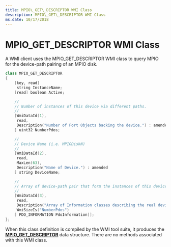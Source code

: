 ```yaml
---
title: MPIO\_GET\_DESCRIPTOR WMI Class
description: MPIO\_GET\_DESCRIPTOR WMI Class
ms.date: 10/17/2018
---
```


# MPIO\_GET\_DESCRIPTOR WMI Class


A WMI client uses the MPIO\_GET\_DESCRIPTOR WMI class to query MPIO for the device-path pairing of an MPIO disk.

```cpp
class MPIO_GET_DESCRIPTOR
{
    [key, read]
     string InstanceName;
    [read] boolean Active;

    //
    // Number of instances of this device via different paths.
    //
    [WmiDataId(1),
     read,
     Description("Number of Port Objects backing the device.") : amended
    ] uint32 NumberPdos;

    //
    // Device Name (i.e. MPIODiskN)
    //
    [WmiDataId(2),
     read,
     MaxLen(63),
     Description("Name of Device.") : amended
    ] string DeviceName;

    //
    // Array of device-path pair that form the instances of this device.
    //
    [WmiDataId(3),
     read,
     Description("Array of Information classes describing the real device.") : amended,
     WmiSizeIs("NumberPdos")
    ] PDO_INFORMATION PdoInformation[];
};
```

When this class definition is compiled by the WMI tool suite, it produces the [**MPIO\_GET\_DESCRIPTOR**](/windows-hardware/drivers/ddi/mpiodisk/ns-mpiodisk-_mpio_get_descriptor) data structure. There are no methods associated with this WMI class.

 

